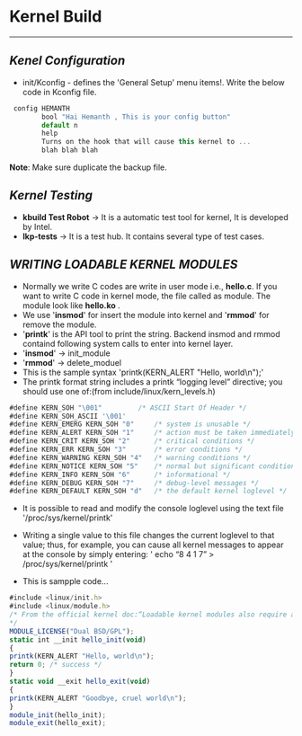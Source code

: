 # Kernel Build
---

***Kenel Configuration***
---

 * init/Kconfig - defines the 'General Setup' menu items!. Write the below code in Kconfig file.

```javascript
 config HEMANTH
        bool "Hai Hemanth , This is your config button"
        default n
        help
        Turns on the hook that will cause this kernel to ...
        blah blah blah
```
**Note**: Make sure duplicate the backup file. 

***Kernel Testing***
---

 * **kbuild Test Robot**  -> It is a automatic test tool for kernel, It is developed by Intel. 
 * **lkp-tests**    -> It is a test hub. It contains several type of test cases.


***WRITING LOADABLE KERNEL MODULES***
---

 * Normally we write C codes are write in user mode i.e., **hello.c**. If you want to write C code in kernel mode, the file called as module. The module look like **hello.ko** . 
 * We use '**insmod**' for insert the module into kernel and '**rmmod**' for remove the module.
 * '**printk**' is the API tool to print the string. Backend insmod and rmmod containd following system calls to enter into kernel layer.
 * '**insmod**'  -> init_module
 * '**rmmod**'   -> delete_moduel
 * This is the sample syntax 
	'printk(KERN_ALERT "Hello, world\n");'
 * The printk format string includes a printk “logging level” directive; you should use one of:(from include/linux/kern_levels.h)
```javascript
#define KERN_SOH "\001"  		/* ASCII Start Of Header */
#define KERN_SOH_ASCII '\001'
#define KERN_EMERG KERN_SOH "0" 	/* system is unusable */
#define KERN_ALERT KERN_SOH "1" 	/* action must be taken immediately */
#define KERN_CRIT KERN_SOH "2" 		/* critical conditions */
#define KERN_ERR KERN_SOH "3" 		/* error conditions */
#define KERN_WARNING KERN_SOH "4" 	/* warning conditions */
#define KERN_NOTICE KERN_SOH "5"	/* normal but significant condition */
#define KERN_INFO KERN_SOH "6" 		/* informational */
#define KERN_DEBUG KERN_SOH "7" 	/* debug-level messages */
#define KERN_DEFAULT KERN_SOH "d" 	/* the default kernel loglevel */
```
 * It is possible to read and modify the console loglevel using the text file
	'/proc/sys/kernel/printk'
 * Writing a single value to this file changes the current loglevel to that value; thus, for example, you can cause all kernel messages to appear at the console by simply entering:
	' echo “8 4 1 7” > /proc/sys/kernel/printk '

 * This is sampple code...

```javascript
#include <linux/init.h>
#include <linux/module.h>
/* From the official kernel doc:“Loadable kernel modules also require a MODULE_LICENSE() tag. This tag is neither a replacement for proper source code license information (SPDX-License-Identifier) nor in any way relevant for expressing or determining the exact license under which the source code of the module is provided. [...]”
*/
MODULE_LICENSE("Dual BSD/GPL");
static int __init hello_init(void)
{
printk(KERN_ALERT "Hello, world\n");
return 0; /* success */
}
static void __exit hello_exit(void)
{
printk(KERN_ALERT "Goodbye, cruel world\n");
}
module_init(hello_init);
module_exit(hello_exit);
```
